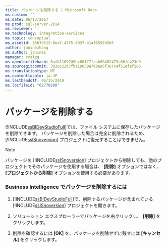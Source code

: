 ```yaml
---
title: パッケージを削除する | Microsoft Docs
ms.custom: ''
ms.date: 06/13/2017
ms.prod: sql-server-2014
ms.reviewer: ''
ms.technology: integration-services
ms.topic: conceptual
ms.assetid: 85b7d512-0ea7-47f5-8937-b1af6592b5b5
author: janinezhang
ms.author: janinez
manager: craigg
ms.openlocfilehash: 8afb1169749bc80177fcab89402479c66fe423d9
ms.sourcegitcommit: 3026c22b7fba19059a769ea5f367c4f51efaf286
ms.translationtype: MT
ms.contentlocale: ja-JP
ms.lasthandoff: 06/15/2019
ms.locfileid: "62770208"
---
```

# <a name="delete-packages"></a>パッケージを削除する
  [!INCLUDE[ssBIDevStudioFull](../includes/ssbidevstudiofull-md.md)]では、ファイル システムに保存したパッケージを削除できます。 パッケージを削除した場合は完全に削除されるため、 [!INCLUDE[ssISnoversion](../includes/ssisnoversion-md.md)] プロジェクトに復元することはできません。  
  
> [!NOTE]  
>  パッケージを [!INCLUDE[ssISnoversion](../includes/ssisnoversion-md.md)] プロジェクトから削除しても、他のプロジェクトでそのパッケージを使用する場合は、 **[削除]** オプションではなく、 **[プロジェクトから削除]** オプションを使用する必要があります。  
  
### <a name="to-delete-a-package-in-business-intelligence"></a>Business Intelligence でパッケージを削除するには  
  
1.  [!INCLUDE[ssBIDevStudioFull](../includes/ssbidevstudiofull-md.md)]で、削除するパッケージが含まれている [!INCLUDE[ssISnoversion](../includes/ssisnoversion-md.md)] プロジェクトを開きます。  
  
2.  ソリューション エクスプローラーでパッケージを右クリックし、 **[削除]** をクリックします。  
  
3.  削除を確認するには **[OK]** を、パッケージを削除せずに残すには **[キャンセル]** をクリックします。  
  
  
